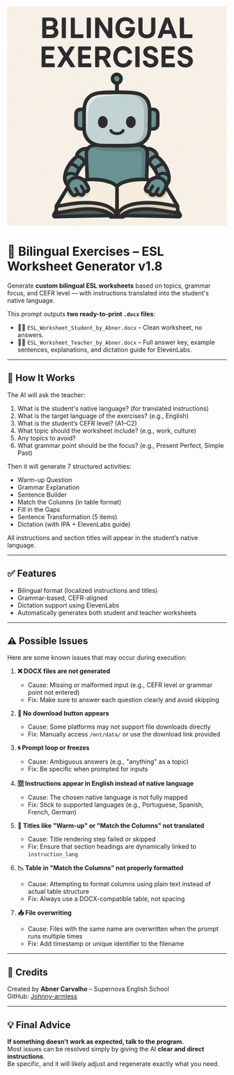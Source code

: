 ![ESL Generator Banner](banner.png)
# 📘 Bilingual Exercises – ESL Worksheet Generator v1.8

Generate **custom bilingual ESL worksheets** based on topics, grammar focus, and CEFR level — with instructions translated into the student's native language.

This prompt outputs **two ready-to-print `.docx` files**:
- 🧑‍🎓 `ESL_Worksheet_Student_by_Abner.docx` – Clean worksheet, no answers.
- 🧑‍🏫 `ESL_Worksheet_Teacher_by_Abner.docx` – Full answer key, example sentences, explanations, and dictation guide for ElevenLabs.

---

## 🧠 How It Works

The AI will ask the teacher:

1. What is the student's native language? (for translated instructions)
2. What is the target language of the exercises? (e.g., English)
3. What is the student’s CEFR level? (A1–C2)
4. What topic should the worksheet include? (e.g., work, culture)
5. Any topics to avoid?
6. What grammar point should be the focus? (e.g., Present Perfect, Simple Past)

Then it will generate 7 structured activities:
- Warm-up Question
- Grammar Explanation
- Sentence Builder
- Match the Columns (in table format)
- Fill in the Gaps
- Sentence Transformation (5 items)
- Dictation (with IPA + ElevenLabs guide)

All instructions and section titles will appear in the student’s native language.

---

## ✅ Features

- Bilingual format (localized instructions and titles)
- Grammar-based, CEFR-aligned
- Dictation support using ElevenLabs
- Automatically generates both student and teacher worksheets

---

## ⚠️ Possible Issues

Here are some known issues that may occur during execution:

1. **❌ DOCX files are not generated**  
   - Cause: Missing or malformed input (e.g., CEFR level or grammar point not entered)  
   - Fix: Make sure to answer each question clearly and avoid skipping

2. **📁 No download button appears**  
   - Cause: Some platforms may not support file downloads directly  
   - Fix: Manually access `/mnt/data/` or use the download link provided

3. **🌀 Prompt loop or freezes**  
   - Cause: Ambiguous answers (e.g., "anything" as a topic)  
   - Fix: Be specific when prompted for inputs

4. **🈳 Instructions appear in English instead of native language**  
   - Cause: The chosen native language is not fully mapped  
   - Fix: Stick to supported languages (e.g., Portuguese, Spanish, French, German)

5. **📄 Titles like "Warm-up" or "Match the Columns" not translated**  
   - Cause: Title rendering step failed or skipped  
   - Fix: Ensure that section headings are dynamically linked to `instruction_lang`

6. **📉 Table in "Match the Columns" not properly formatted**  
   - Cause: Attempting to format columns using plain text instead of actual table structure  
   - Fix: Always use a DOCX-compatible table, not spacing

7. **📤 File overwriting**  
   - Cause: Files with the same name are overwritten when the prompt runs multiple times  
   - Fix: Add timestamp or unique identifier to the filename

---

## 👤 Credits

Created by **Abner Carvalho** – Supernova English School  
GitHub: [Johnny-armless](https://github.com/Johnny-armless)

---

## 💡 Final Advice

**If something doesn’t work as expected, talk to the program.**  
Most issues can be resolved simply by giving the AI **clear and direct instructions**.  
Be specific, and it will likely adjust and regenerate exactly what you need.
